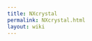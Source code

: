 ```yaml
---
title: NXcrystal
permalink: NXcrystal.html
layout: wiki
---
```


<nxformat file="NXcrystal.xml"></nxformat>
